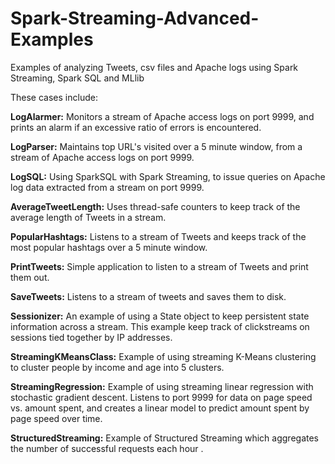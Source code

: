 # Spark-Streaming-Advanced-Examples
Examples of analyzing Tweets, csv files and Apache logs using Spark Streaming, Spark SQL and MLlib

These cases include:

**LogAlarmer:** Monitors a stream of Apache access logs on port 9999, and prints an alarm if an excessive ratio of errors is encountered.

**LogParser:** Maintains top URL's visited over a 5 minute window, from a stream of Apache access logs on port 9999.

**LogSQL:** Using SparkSQL with Spark Streaming, to issue queries on Apache log data extracted from a stream on port 9999.

**AverageTweetLength:** Uses thread-safe counters to keep track of the average length of Tweets in a stream.  

**PopularHashtags:** Listens to a stream of Tweets and keeps track of the most popular hashtags over a 5 minute window.  

**PrintTweets:** Simple application to listen to a stream of Tweets and print them out.  

**SaveTweets:** Listens to a stream of tweets and saves them to disk.  

**Sessionizer:** An example of using a State object to keep persistent state information across a stream. This example keep track of clickstreams on sessions tied together by IP addresses.  

**StreamingKMeansClass:** Example of using streaming K-Means clustering to cluster people by income and age into 5 clusters.  

**StreamingRegression:** Example of using streaming linear regression with stochastic gradient descent. Listens to port 9999 for data on page speed vs. amount spent, and creates a linear model to predict amount spent by page speed over time.  

**StructuredStreaming:** Example of Structured Streaming which aggregates the number of successful requests each hour .
